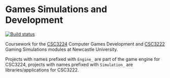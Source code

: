 Games Simulations and Development
=================================

[![Build status](https://ci.appveyor.com/api/projects/status/18hex29avp0jksx4?svg=true)](https://ci.appveyor.com/project/DanNixon/csc3224-csc3222-gaming)

Coursework for the
[CSC3224](http://www.ncl.ac.uk/module-catalogue/module.php?code=CSC3224)
Computer Games Development and
[CSC3222](http://www.ncl.ac.uk/module-catalogue/module.php?code=CSC3222) Gaming
Simulations modules at Newcastle University.

Projects with names prefixed with `Engine_` are part of the game engine for CSC3224, projects with names prefixed with `Simulation_` are libraries/applications for CSC3222.
